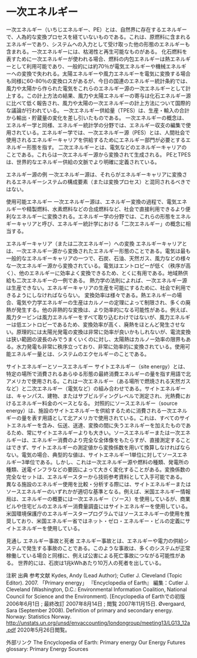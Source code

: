 # 一次エネルギー

一次エネルギー（いちじエネルギー、PE）とは、自然界に存在するエネルギーで、人為的な変換プロセスを経ていないものである。これは、原燃料に含まれるエネルギーであり、システムへの入力として受け取った他の形態のエネルギーも含まれる。一次エネルギーには、枯渇性と再生可能なものがある。 
化石燃料を表すために一次エネルギーが使われる場合、燃料の内包エネルギーは熱エネルギーとして利用可能であり、一般的には約70％が電気エネルギーや機械エネルギーへの変換で失われる。太陽エネルギーや風力エネルギーを電気に変換する場合も同様に60-80％の変換ロスがあるが、今日の国連のエネルギー統計条約では、風力や太陽から作られた電気をこれらのエネルギー源の一次エネルギーとして計上する。この計上方法の結果、風力や太陽エネルギーの寄与は化石エネルギー源に比べて低く報告され、風力や太陽の一次エネルギーの計上方法について国際的な議論が行われている。 
一次エネルギー供給量（TPES）は、生産・輸入の合計から輸出・貯蔵量の変化を差し引いたものである。 
一次エネルギーの概念は、エネルギー学と同様、エネルギー統計学の分野では、エネルギー収支の編集で使用されている。エネルギー学では、一次エネルギー源（PES）とは、人間社会で使用されるエネルギーキャリアを供給するためにエネルギー部門が必要とするエネルギー形態を指す。 
二次エネルギーとは、電気などのエネルギーキャリアのことである。これらは一次エネルギー源から変換されて生成される。 
PEとTPESは、世界的なエネルギー供給の文脈でより明確に定義されている。

エネルギー源の例
一次エネルギー源は、それらがエネルギーキャリアに変換されるエネルギーシステムの構成要素（または変換プロセス）と混同されるべきではない。

使用可能エネルギー
一次エネルギー源は、エネルギー変換の過程で、電気エネルギーや精製燃料、水素燃料などの合成燃料など、社会で直接利用できるより便利なエネルギーに変換される。エネルギー学の分野では、これらの形態をエネルギーキャリアと呼び、エネルギー統計学における「二次エネルギー」の概念に相当する。

エネルギーキャリア（または二次エネルギー）への変換
エネルギーキャリアとは、一次エネルギー源から変換されたエネルギー形態のことである。電気は最も一般的なエネルギーキャリアの一つで、石炭、石油、天然ガス、風力などの様々な一次エネルギー源から変換されている。電気はエントロピーが低く（秩序が高く）、他のエネルギーに効率よく変換できるため、とくに有用である。地域熱供給も二次エネルギーの一例である。 
熱力学の法則によれば、一次エネルギー源は生産できない。エネルギーキャリアの生産を可能にするために、社会で利用できるようにしなければならない。 
変換効率は様々である。熱エネルギーの場合、電気や力学エネルギーの生産はカルノーの定理によって制限され、多くの廃熱が発生する。他の非熱的な変換は、より効率的になる可能性がある。例えば、風力タービンは風力エネルギーをすべて取り込むわけではないが、風力エネルギーは低エントロピーであるため、変換効率が高く、廃熱をほとんど発生させない。原理的には太陽光発電の変換は非常に効率が良いかもしれないが、電流変換は狭い範囲の波長のみでうまくいくのに対し、太陽熱はカルノー効率の限界もある。水力発電も非常に秩序立っており、非常に効率的に変換されている。使用可能エネルギー量とは、システムのエクセルギーのことである。

サイトエネルギーとソースエネルギー
サイトエネルギー（site energy）とは、特定の場所で消費されるあらゆる形態の最終消費エネルギーの量を指す用語で北アメリカで使用される。これは一次エネルギー（ある場所で燃焼される天然ガスなど）と二次エネルギー（電気など）の組み合わせである。サイトエネルギーは、キャンパス、建物、またはサブビルディングレベルで測定され、光熱費におけるエネルギー料金のベースとなる。 
対照的にソースエネルギー（source energy）は、施設のサイトエネルギーを供給するために消費される一次エネルギーの量を表す用語として北アメリカで使用されている。これは、すべてのサイトエネルギーを含み、伝送、送達、変換の間に失うエネルギーを加えたものであるため、常にサイトエネルギーよりも大きい。ソースエネルギーまたは一次エネルギーは、エネルギー消費のより完全な全体像をもたらすが、直接測定することはできず、サイトエネルギーの測定値から変換係数を用いて換算しなければならない。電気の場合、典型的な値は、サイトエネルギー1単位に対してソースエネルギー3単位である。しかし、これは一次エネルギー源や燃料の種類、発電所の種類、送電インフラなどの要因によって大きく変化することがある。変換係数の完全なセットは、エネルギースターから技術参考資料として入手可能である。 
異なる施設のエネルギー使用を比較・分析する際には、サイトエネルギーまたはソースエネルギーのいずれかが適切な基準となる。例えば、米国エネルギー情報局は、エネルギーの概要には一次エネルギー（ソース）を使用しているが、商業ビルや住宅ビルのエネルギー消費量調査にはサイトエネルギーを使用している。米国環境保護庁のエネルギースタープログラムではソースエネルギーの使用を推奨しており、米国エネルギー省ではネット・ゼロ・エネルギー・ビルの定義にサイトエネルギーを使用している。

見通し
エネルギー事故と死者
エネルギー事故とは、エネルギーや電力の供給システムで発生する事故のことである。このような事故は、多くのシステムが正常稼働している場合と同様に、例えば公害による死亡事故につながる可能性がある。 
世界的には、石炭は1兆kWhあたり10万人の死者を出している。

注釈
出典
参考文献
Kydes, Andy (Lead Author); Cutler J. Cleveland (Topic Editor). 2007. 「Primary energy」 『Encyclopedia of Earth』 編集：Cutler J. Cleveland (Washington, D.C.: Environmental Information Coalition, National Council for Science and the Environment). [Encyclopedia of Earthでの初版 2006年6月1日 ; 最終改訂 2007年8月14日 ; 閲覧 2007年11月15日.
Øvergaard, Sara (September 2008). Definition of primary and secondary energy. Norway: Statistics Norway. http://unstats.un.org/unsd/envaccounting/londongroup/meeting13/LG13_12a.pdf 2020年5月26日閲覧。

外部リンク
The Encyclopedia of Earth: Primary energy
Our Energy Futures glossary: Primary Energy Sources